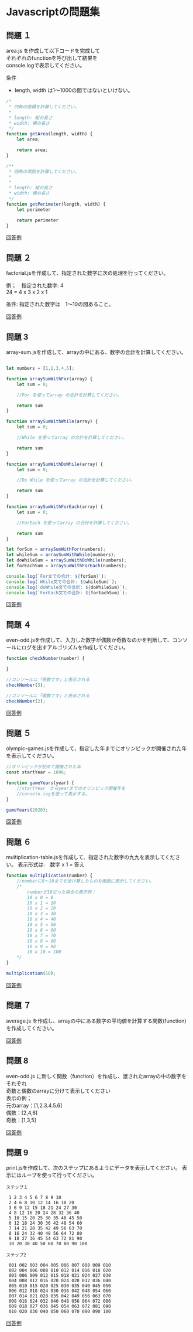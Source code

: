 # Javascriptの問題集

## 問題 １

area.js を作成して以下コードを完成して\
それぞれのfunctionを呼び出して結果を\
console.logで表示してください。

条件

- length, width は1～1000の間ではないといけない。

```javascript
/*
 * 四角の面積を計算してください。
 *
 * length: 縦の長さ
 * width: 横の長さ
 */
function getArea(length, width) {
    let area;

    return area;
}

/**
 * 四角の周囲を計算してください。
 *
 *
 * length: 縦の長さ
 * width: 横の長さ
 */
function getPerimeter(length, width) {
    let perimeter

    return perimeter
}
```

[回答例](responses/question1.js)

## 問題 ２

factorial.jsを作成して、指定された数字に次の処理を行ってください。

例；　指定された数字: 4\
24 = 4 x 3 x 2 x 1

条件: 指定された数字は　1～10の間あること。

[回答例](responses/question2.js)

## 問題 3

array-sum.jsを作成して、arrayの中にある、数字の合計を計算してください。

```javascript

let numbers = [1,2,3,4,5];

function arraySumWithFor(array) {
    let sum = 0;

    //For を使ってarray の合計を計算してください。

    return sum
}

function arraySumWithWhile(array) {
    let sum = 0;

    //While を使ってarray の合計を計算してください。

    return sum
}

function arraySumWithDoWhile(array) {
    let sum = 0;

    //Do While を使ってarray の合計を計算してください。

    return sum
}

function arraySumWithForEach(array) {
    let sum = 0;

    //ForEach を使ってarray の合計を計算してください。

    return sum
}

let forSum = arraySumWithFor(numbers);
let whileSum = arraySumWithWhile(numbers);
let doWhileSum = arraySumWithDoWhile(numbers);
let forEachSum = arraySumWithForEach(numbers);

console.log(`For文での合計: ${forSum}`);
console.log(`While文での合計: ${whileSum}`);
console.log(`doWhile文での合計: ${doWhileSum}`);
console.log(`ForEach文での合計: ${forEachSum}`);

```

[回答例](responses/question3.js)

## 問題 ４

even-odd.jsを作成して、入力した数字が偶数か奇数なのかを判断して、コンソールにログを出すアルゴリズムを作成してください。

```javascript
function checkNumber(number) {

}

//コンソールに「奇数です」と表示される
checkNumber(5);　

//コンソールに「偶数です」と表示される
checkNumber(2);
```

[回答例](responses/question4.js)

## 問題 ５

olympic-games.jsを作成して、指定した年までにオリンピックが開催された年を表示してください。

```javascript
//オリンピックが初めて開催された年
const startYear = 1896;

function gameYears(year) {
    //startYear　からyearまでのオリンピック開催年を
    //console.logを使って表示する。
}

gameYears(2020);
```

[回答例](responses/question5.js)

## 問題 ６

multiplication-table.jsを作成して、指定された数字の九九を表示してください。
表示形式は:　数字 x 1 = 答え

```javascript
function multiplication(number) {
    //numberに0～10までを掛け算したものを画面に表示してください。
    /*
        numberが10だった場合の表示例；
        10 x 0 = 0
        10 x 1 = 10
        10 x 2 = 20
        10 x 3 = 30
        10 x 4 = 40
        10 x 5 = 50
        10 x 6 = 60
        10 x 7 = 70
        10 x 8 = 80
        10 x 9 = 90
        10 x 10 = 100
    */
}

multiplication(10);
```

[回答例](responses/question6.js)

## 問題 ７

average.js を作成し、arrayの中にある数字の平均値を計算する関数(function)を作成してください。

[回答例](response/question7.js)

## 問題 8

even-odd.js に新しく関数（function）を作成し、渡されたarrayの中の数字をそれぞれ\
奇数と偶数のarrayに分けて表示してください\
表示の例；\
元のarray：[1,2.3.4.5.6]\
偶数：[2,4,6]\
奇数：[1,3,5]

[回答例](responses/question8.js)

## 問題 9

print.jsを作成して、次のステップにあるようにデータを表示してください。
表示にはループを使って行ってください。

```
ステップ１

 1 2 3 4 5 6 7 8 9 10
 2 4 6 8 10 12 14 16 18 20
 3 6 9 12 15 18 21 24 27 30
 4 8 12 16 20 24 28 32 36 40
 5 10 15 20 25 30 35 40 45 50
 6 12 18 24 30 36 42 48 54 60
 7 14 21 28 35 42 49 56 63 70
 8 16 24 32 40 48 56 64 72 80
 9 18 27 36 45 54 63 72 81 90
 10 20 30 40 50 60 70 80 90 100
```

```
ステップ2

 001 002 003 004 005 006 007 008 009 010
 002 004 006 008 010 012 014 016 018 020
 003 006 009 012 015 018 021 024 027 030
 004 008 012 016 020 024 028 032 036 040
 005 010 015 020 025 030 035 040 045 050
 006 012 018 024 030 036 042 048 054 060
 007 014 021 028 035 042 049 056 063 070
 008 016 024 032 040 048 056 064 072 080
 009 018 027 036 045 054 063 072 081 090
 010 020 030 040 050 060 070 080 090 100
```

[回答例](responses/question9.js)

